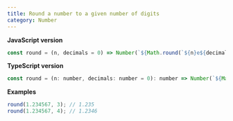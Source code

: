 ```yaml
---
title: Round a number to a given number of digits
category: Number
---
```


**JavaScript version**

```js
const round = (n, decimals = 0) => Number(`${Math.round(`${n}e${decimals}`)}e-${decimals}`);
```

**TypeScript version**

```js
const round = (n: number, decimals: number = 0): number => Number(`${Math.round(`${n}e${decimals}`)}e-${decimals}`);
```

**Examples**

```js
round(1.234567, 3); // 1.235
round(1.234567, 4); // 1.2346
```
